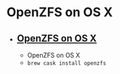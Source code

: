 # OpenZFS on OS X
- [OpenZFS on OS X](https://openzfsonosx.org/)
  - 
  - OpenZFS on OS X
  - `brew cask install openzfs`
